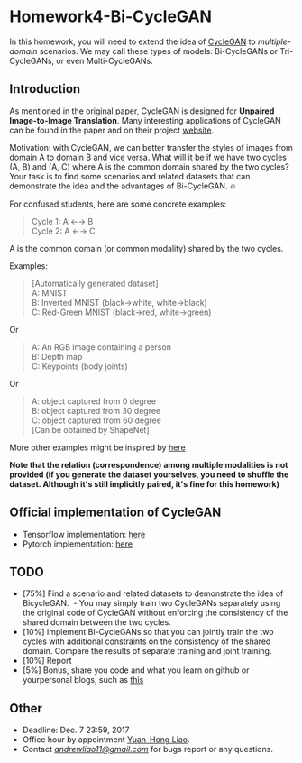 # Homework4-Bi-CycleGAN

In this homework, you will need to extend the idea of [CycleGAN](https://arxiv.org/abs/1703.10593) to *multiple-domain* scenarios. We may call these types of models: Bi-CycleGANs or Tri-CycleGANs, or even Multi-CycleGANs.


## Introduction

As mentioned in the original paper, CycleGAN is designed for **Unpaired Image-to-Image Translation**. Many interesting applications of CycleGAN can be found in the paper and on their project [website](https://junyanz.github.io/CycleGAN/). 

Motivation: with CycleGAN, we can better transfer the styles of images from domain A to domain B and vice versa. What will it be if we have two cycles (A, B) and (A, C) where A is the common domain shared by the two cycles? Your task is to find some scenarios and related datasets that can demonstrate the idea and the advantages of Bi-CycleGAN. :fire:

For confused students, here are some concrete examples:

>Cycle 1: A ←→ B   
>Cycle 2: A ←→ C

A is the common domain (or common modality) shared by the two cycles.

Examples:   
>[Automatically generated dataset]   
>A: MNIST   
>B: Inverted MNIST (black->white, white->black)   
>C: Red-Green MNIST (black->red, white->green)   

Or

>A: An RGB image containing a person   
>B: Depth map   
>C: Keypoints (body joints)   

Or

>A: object captured from 0 degree    
>B: object captured from 30 degree   
>C: object captured from 60 degree   
>[Can be obtained by ShapeNet]

More other examples might be inspired by [here](https://github.com/mingyuliutw/UNIT)

**Note that the relation (correspondence) among multiple modalities is not provided (if you generate the dataset yourselves, you need to shuffle the dataset. Although it's still implicitly paired, it's fine for this homework)**

## Official implementation of CycleGAN
- Tensorflow implementation: [here](https://github.com/junyanz/CycleGAN)
- Pytorch implementation: [here](https://github.com/junyanz/pytorch-CycleGAN-and-pix2pix)


## TODO
- [75%] Find a scenario and related datasets to demonstrate the idea of BicycleGAN. 
  - You may simply train two CycleGANs separately using the original code of CycleGAN without enforcing the consistency of the shared domain between the two cycles. 
- [10%] Implement Bi-CycleGANs so that you can jointly train the two cycles with additional constraints on the consistency of the shared domain. Compare the results of separate training and joint training.
- [10%] Report 
- [5%] Bonus, share you code and what you learn on github or  yourpersonal blogs, such as [this](https://andrewliao11.github.io/object/detection/2016/07/23/detection/)

## Other
- Deadline: Dec. 7 23:59, 2017
- Office hour by appointment [Yuan-Hong Liao](https://andrewliao11.github.io).
- Contact *andrewliao11@gmail.com* for bugs report or any questions.
